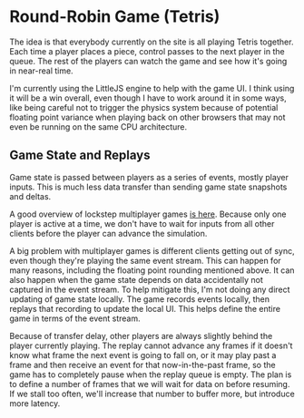 # Round-Robin Game (Tetris)

The idea is that everybody currently on the site is all playing Tetris together.
Each time a player places a piece, control passes to the next player in the
queue. The rest of the players can watch the game and see how it's going in
near-real time.

I'm currently using the LittleJS engine to help with the game UI. I think using
it will be a win overall, even though I have to work around it in some ways,
like being careful not to trigger the physics system because of potential
floating point variance when playing back on other browsers that may
not even be running on the same CPU architecture.

## Game State and Replays

Game state is passed between players as a series of events, mostly player
inputs. This is much less data transfer than sending game state snapshots and
deltas.

A good overview of lockstep multiplayer games [is
here](https://www.gamedeveloper.com/programming/minimizing-the-pain-of-lockstep-multiplayer).
Because only one player is active at a time, we don't have to wait for inputs
from all other clients before the player can advance the simulation.

A big problem with multiplayer games is different clients getting out of sync,
even though they're playing the same event stream. This can happen for many
reasons, including the floating point rounding mentioned above. It can also
happen when the game state depends on data accidentally not captured in the
event stream. To help mitigate this, I'm not doing any direct updating of game
state locally. The game records events locally, then replays that recording to
update the local UI. This helps define the entire game in terms of the event
stream.

Because of transfer delay, other players are always slightly behind the player
currently playing. The replay cannot advance any frames if it doesn't know what
frame the next event is going to fall on, or it may play past a frame and then
receive an event for that now-in-the-past frame, so the game has to completely
pause when the replay queue is empty. The plan is to define a number of frames
that we will wait for data on before resuming. If we stall too often, we'll
increase that number to buffer more, but introduce more latency.
